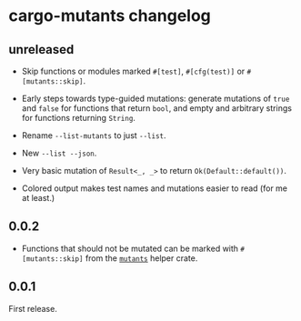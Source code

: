 # cargo-mutants changelog

## unreleased

* Skip functions or modules marked `#[test]`, `#[cfg(test)]` or
  `#[mutants::skip]`.

* Early steps towards type-guided mutations: generate mutations of `true`
  and `false` for functions that return `bool`, and empty and arbitrary strings
  for functions returning `String`.

* Rename `--list-mutants` to just `--list`.

* New `--list --json`.

* Very basic mutation of `Result<_, _>` to return `Ok(Default::default())`.

* Colored output makes test names and mutations easier to read (for me at least.)

## 0.0.2

* Functions that should not be mutated can be marked with `#[mutants::skip]`
  from the [`mutants`](https://crates.io/crates/mutants) helper crate.

## 0.0.1
 
First release.

